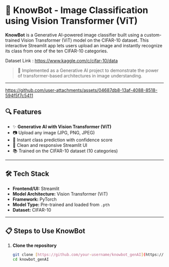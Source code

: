# 🧠 KnowBot - Image Classification using Vision Transformer (ViT)

**KnowBot** is a Generative AI-powered image classifier built using a custom-trained Vision Transformer (ViT) model on the CIFAR-10 dataset. This interactive Streamlit app lets users upload an image and instantly recognize its class from one of the ten CIFAR-10 categories.

Dataset Link : https://www.kaggle.com/c/cifar-10/data

> 🚀 Implemented as a Generative AI project to demonstrate the power of transformer-based architectures in image understanding.

---


https://github.com/user-attachments/assets/04687db8-13af-4088-8518-594f5f7c5411


## 🔍 Features

- ✨ **Generative AI with Vision Transformer (ViT)**
- 📷 Upload any image (JPG, PNG, JPEG)
- 🧾 Instant class prediction with confidence score
- 🎨 Clean and responsive Streamlit UI
- 📚 Trained on the CIFAR-10 dataset (10 categories)

---


## 🛠️ Tech Stack

- **Frontend/UI:** Streamlit
- **Model Architecture:** Vision Transformer (ViT)
- **Framework:** PyTorch
- **Model Type:** Pre-trained and loaded from `.pth`
- **Dataset:** CIFAR-10

---

## 📋 Steps to Use KnowBot

1. **Clone the repository**

   ```bash
   git clone [https://github.com/your-username/knowbot_genAI](https://github.com/Sayan2k3/knowbot_genAI/tree/master).git
   cd knowbot_genAI





